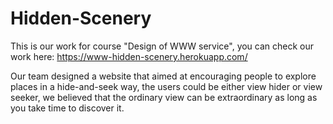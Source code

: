 # Hidden-Scenery
This is our work for course "Design of WWW service", you can check our work here: https://www-hidden-scenery.herokuapp.com/

Our team designed a website that aimed at encouraging people to explore places in a hide-and-seek way, the users could be either view hider or view seeker, we believed that the ordinary view can be extraordinary as long as you take time to discover it.
